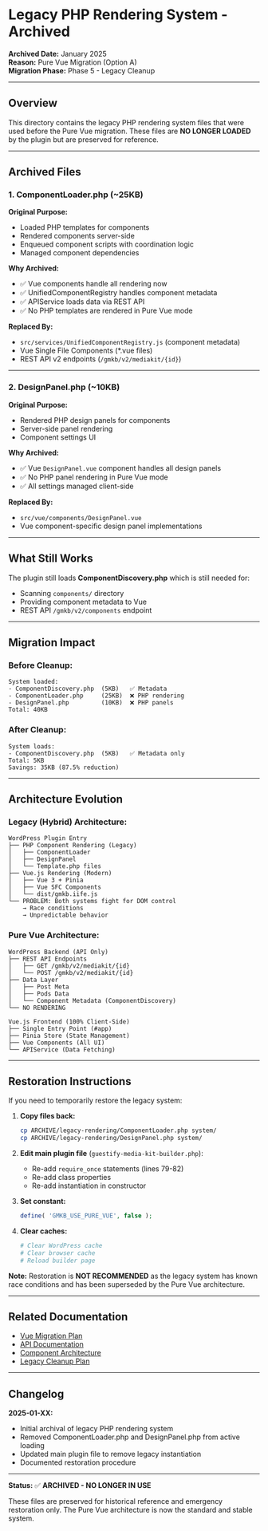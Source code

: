 # Legacy PHP Rendering System - Archived

**Archived Date:** January 2025  
**Reason:** Pure Vue Migration (Option A)  
**Migration Phase:** Phase 5 - Legacy Cleanup

---

## Overview

This directory contains the legacy PHP rendering system files that were used before the Pure Vue migration. These files are **NO LONGER LOADED** by the plugin but are preserved for reference.

---

## Archived Files

### 1. **ComponentLoader.php** (~25KB)
**Original Purpose:** 
- Loaded PHP templates for components
- Rendered components server-side
- Enqueued component scripts with coordination logic
- Managed component dependencies

**Why Archived:**
- ✅ Vue components handle all rendering now
- ✅ UnifiedComponentRegistry handles component metadata
- ✅ APIService loads data via REST API
- ✅ No PHP templates are rendered in Pure Vue mode

**Replaced By:**
- `src/services/UnifiedComponentRegistry.js` (component metadata)
- Vue Single File Components (*.vue files)
- REST API v2 endpoints (`/gmkb/v2/mediakit/{id}`)

---

### 2. **DesignPanel.php** (~10KB)
**Original Purpose:**
- Rendered PHP design panels for components
- Server-side panel rendering
- Component settings UI

**Why Archived:**
- ✅ Vue `DesignPanel.vue` component handles all design panels
- ✅ No PHP panel rendering in Pure Vue mode
- ✅ All settings managed client-side

**Replaced By:**
- `src/vue/components/DesignPanel.vue`
- Vue component-specific design panel implementations

---

## What Still Works

The plugin still loads **ComponentDiscovery.php** which is still needed for:
- Scanning `components/` directory
- Providing component metadata to Vue
- REST API `/gmkb/v2/components` endpoint

---

## Migration Impact

### Before Cleanup:
```
System loaded:
- ComponentDiscovery.php  (5KB)   ✅ Metadata
- ComponentLoader.php     (25KB)  ❌ PHP rendering
- DesignPanel.php         (10KB)  ❌ PHP panels
Total: 40KB
```

### After Cleanup:
```
System loads:
- ComponentDiscovery.php  (5KB)   ✅ Metadata only
Total: 5KB
Savings: 35KB (87.5% reduction)
```

---

## Architecture Evolution

### Legacy (Hybrid) Architecture:
```
WordPress Plugin Entry
├── PHP Component Rendering (Legacy)
│   ├── ComponentLoader
│   ├── DesignPanel
│   └── Template.php files
├── Vue.js Rendering (Modern)
│   ├── Vue 3 + Pinia
│   ├── Vue SFC Components
│   └── dist/gmkb.iife.js
└── PROBLEM: Both systems fight for DOM control
    → Race conditions
    → Unpredictable behavior
```

### Pure Vue Architecture:
```
WordPress Backend (API Only)
├── REST API Endpoints
│   ├── GET /gmkb/v2/mediakit/{id}
│   └── POST /gmkb/v2/mediakit/{id}
├── Data Layer
│   ├── Post Meta
│   ├── Pods Data
│   └── Component Metadata (ComponentDiscovery)
└── NO RENDERING

Vue.js Frontend (100% Client-Side)
├── Single Entry Point (#app)
├── Pinia Store (State Management)
├── Vue Components (All UI)
└── APIService (Data Fetching)
```

---

## Restoration Instructions

If you need to temporarily restore the legacy system:

1. **Copy files back:**
   ```bash
   cp ARCHIVE/legacy-rendering/ComponentLoader.php system/
   cp ARCHIVE/legacy-rendering/DesignPanel.php system/
   ```

2. **Edit main plugin file** (`guestify-media-kit-builder.php`):
   - Re-add `require_once` statements (lines 79-82)
   - Re-add class properties
   - Re-add instantiation in constructor

3. **Set constant:**
   ```php
   define( 'GMKB_USE_PURE_VUE', false );
   ```

4. **Clear caches:**
   ```bash
   # Clear WordPress cache
   # Clear browser cache
   # Reload builder page
   ```

**Note:** Restoration is **NOT RECOMMENDED** as the legacy system has known race conditions and has been superseded by the Pure Vue architecture.

---

## Related Documentation

- [Vue Migration Plan](../../docs/MIGRATION-PLAN.md)
- [API Documentation](../../docs/API-DOCUMENTATION.md)
- [Component Architecture](../../docs/COMPONENT-ARCHITECTURE.md)
- [Legacy Cleanup Plan](../../LEGACY-CLEANUP-PLAN.md)

---

## Changelog

**2025-01-XX:**
- Initial archival of legacy PHP rendering system
- Removed ComponentLoader.php and DesignPanel.php from active loading
- Updated main plugin file to remove legacy instantiation
- Documented restoration procedure

---

**Status:** ✅ **ARCHIVED - NO LONGER IN USE**

These files are preserved for historical reference and emergency restoration only. The Pure Vue architecture is now the standard and stable system.

